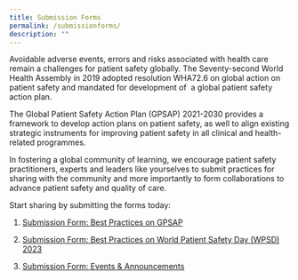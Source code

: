 ```yaml
---
title: Submission Forms
permalink: /submissionforms/
description: ""
---
```

Avoidable adverse events, errors and risks associated with health care remain a challenges for patient safety globally. The Seventy-second World Health Assembly in 2019 adopted resolution WHA72.6 on global action on patient safety and mandated for development of  a global patient safety action plan. 

The Global Patient Safety Action Plan (GPSAP) 2021-2030 provides a framework to develop action plans on patient safety, as well to align existing strategic instruments for improving patient safety in all clinical and health-related programmes. 

In fostering a global community of learning, we encourage patient safety practitioners, experts and leaders like yourselves to submit practices for sharing with the community and more importantly to form collaborations to advance patient safety and quality of care.

Start sharing by submitting the forms today:

1. [Submission Form: Best Practices on GPSAP](https://for.sg/gpsap-bestpractices)

3. [Submission Form: Best Practices on World Patient Safety Day (WPSD) 2023](https://for.sg/wpsd-bestpractices)

5. [Submission Form: Events & Announcements ](https://for.sg/gkps-event-submission)